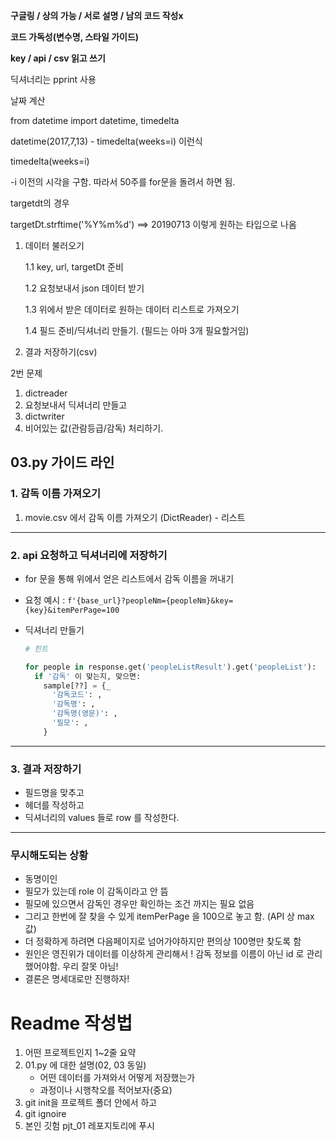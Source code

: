 **구글링 / 상의 가능 / 서로 설명 / 남의 코드 작성x**

**코드 가독성(변수명, 스타일 가이드)**

**key / api / csv 읽고 쓰기**



딕셔너리는 pprint 사용



날짜 계산

from datetime import datetime, timedelta

datetime(2017,7,13) - timedelta(weeks=i) 이런식

timedelta(weeks=i)

-i 이전의 시각을 구함. 따라서 50주를 for문을 돌려서 하면 됨.



targetdt의 경우

targetDt.strftime('%Y%m%d') ==> 20190713 이렇게 원하는 타입으로 나옴





1. 데이터 불러오기

   1.1 key, url, targetDt 준비

   1.2 요청보내서 json 데이터 받기

   1.3 위에서 받은 데이터로 원하는 데이터 리스트로 가져오기

   1.4 필드 준비/딕셔너리 만들기. (필드는 아마 3개 필요할거임)

2.  결과 저장하기(csv)





2번 문제

1. dictreader
2. 요청보내서 딕셔너리 만들고
3. dictwriter
4.  비어있는 값(관람등급/감독) 처리하기.





## 03.py 가이드 라인

### 1. 감독 이름 가져오기

1. movie.csv 에서 감독 이름 가져오기 (DictReader) - 리스트



---



### 2. api 요청하고 딕셔너리에 저장하기

- for 문을 통해 위에서 얻은 리스트에서 감독 이름을 꺼내기
- 요청 예시 : `f'{base_url}?peopleNm={peopleNm}&key={key}&itemPerPage=100`

- 딕셔너리 만들기

  ```python
  # 힌트
  
  for people in response.get('peopleListResult').get('peopleList'):
    if '감독' 이 맞는지, 맞으면:
      sample[??] = {_
        '감독코드': ,
        '감독명': ,
        '감독명(영문)': ,
        '필모': ,
      }
  ```



---



### 3. 결과 저장하기

- 필드명을 맞추고
- 헤더를 작성하고
- 딕셔너리의 values 들로 row 를 작성한다.



----



### 무시해도되는 상황

- 동명이인
- 필모가 있는데 role 이 감독이라고 안 뜸
- 필모에 있으면서 감독인 경우만 확인하는 조건 까지는 필요 없음
- 그리고 한번에 잘 찾을 수 있게 itemPerPage 을 100으로 놓고 함. (API 상 max 값)
- 더 정확하게 하려면 다음페이지로 넘어가야하지만 편의상 100명만 찾도록 함
- 원인은 영진위가 데이터를 이상하게 관리해서 !  감독 정보를 이름이 아닌 id 로 관리했어야함. 우리 잘못 아님!
- 결론은 명세대로만 진행하자!



# Readme 작성법

1. 어떤 프로젝트인지 1~2줄 요약
2. 01.py 에 대한 설명(02, 03 동일)
   - 어떤 데이터를 가져와서 어떻게 저장했는가
   - 과정이나 시행착오를 적어보자(중요)
3. git init을 프로젝트 폴더 안에서 하고
4. git ignoire
5. 본인 깃험 pjt_01 레포지토리에 푸시